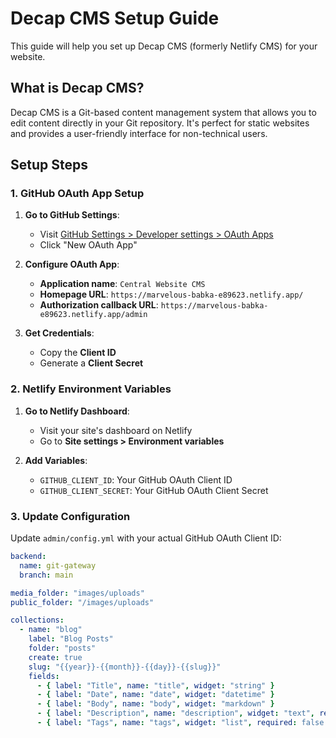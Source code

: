 # Decap CMS Setup Guide

This guide will help you set up Decap CMS (formerly Netlify CMS) for your website.

## What is Decap CMS?

Decap CMS is a Git-based content management system that allows you to edit content directly in your Git repository. It's perfect for static websites and provides a user-friendly interface for non-technical users.

## Setup Steps

### 1. GitHub OAuth App Setup

1. **Go to GitHub Settings**:
   - Visit [GitHub Settings > Developer settings > OAuth Apps](https://github.com/settings/developers)
   - Click "New OAuth App"

2. **Configure OAuth App**:
   - **Application name**: `Central Website CMS`
   - **Homepage URL**: `https://marvelous-babka-e89623.netlify.app/`
   - **Authorization callback URL**: `https://marvelous-babka-e89623.netlify.app/admin`

3. **Get Credentials**:
   - Copy the **Client ID**
   - Generate a **Client Secret**

### 2. Netlify Environment Variables

1. **Go to Netlify Dashboard**:
   - Visit your site's dashboard on Netlify
   - Go to **Site settings > Environment variables**

2. **Add Variables**:
   - `GITHUB_CLIENT_ID`: Your GitHub OAuth Client ID
   - `GITHUB_CLIENT_SECRET`: Your GitHub OAuth Client Secret

### 3. Update Configuration

Update `admin/config.yml` with your actual GitHub OAuth Client ID:

```yaml
backend:
  name: git-gateway
  branch: main

media_folder: "images/uploads"
public_folder: "/images/uploads"

collections:
  - name: "blog"
    label: "Blog Posts"
    folder: "posts"
    create: true
    slug: "{{year}}-{{month}}-{{day}}-{{slug}}"
    fields:
      - { label: "Title", name: "title", widget: "string" }
      - { label: "Date", name: "date", widget: "datetime" }
      - { label: "Body", name: "body", widget: "markdown" }
      - { label: "Description", name: "description", widget: "text", required: false }
      - { label: "Tags", name: "tags", widget: "list", required: false }
```